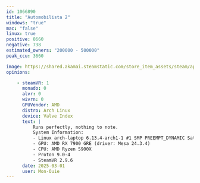 ```yaml
---
id: 1066890
title: "Automobilista 2"
windows: "true"
mac: "false"
linux: true
positive: 8660
negative: 738
estimated_owners: "200000 - 500000"
peak_ccu: 3660

image: https://shared.akamai.steamstatic.com/store_item_assets/steam/apps/1066890/header.jpg?t=1732932354
opinions:

    - steamVR: 1
      monado: 0
      alvr: 0
      wivrn: 0
      GPUVendor: AMD
      distro: Arch Linux
      device: Valve Index
      text: |
          Runs perfectly, nothing to note.
          System Information:
          - Linux arch-laptop 6.13.4-arch1-1 #1 SMP PREEMPT_DYNAMIC Sat, 22 Feb 2025 00:37:05 +0000 x86_64 GNU/Linux
          - GPU: AMD RX 7900 GRE (driver: Mesa 24.3.4)
          - CPU: AMD Ryzen 5900X
          - Proton 9.0-4
          - SteamVR 2.9.6
      date: 2025-03-01
      user: Mon-Ouie
---
```

